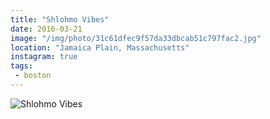 ```yaml
---
title: "Shlohmo Vibes"
date: 2016-03-21
image: "/img/photo/31c61dfec9f57da33dbcab51c797fac2.jpg"
location: "Jamaica Plain, Massachusetts"
instagram: true
tags:
 - boston
---
```


![Shlohmo Vibes](/img/photo/31c61dfec9f57da33dbcab51c797fac2.jpg)
